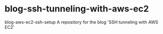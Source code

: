 # blog-ssh-tunneling-with-aws-ec2
blog-aws-ec2-ssh-setup A repository for the blog 'SSH tunneling with AWS EC2'
